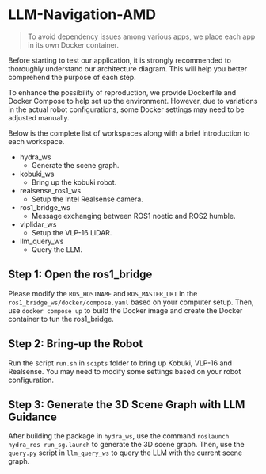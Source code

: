 # LLM-Navigation-AMD

> To avoid dependency issues among various apps, we place each app in its own Docker container.

Before starting to test our application, it is strongly recommended to thoroughly understand our architecture diagram. This will help you better comprehend the purpose of each step.

To enhance the possibility of reproduction, we provide Dockerfile and Docker Compose to help set up the environment. However, due to variations in the actual robot configurations, some Docker settings may need to be adjusted manually.

Below is the complete list of workspaces along with a brief introduction to each workspace.

- hydra_ws
  - Generate the scene graph.
- kobuki_ws
  - Bring up the kobuki robot.
- realsense_ros1_ws
  - Setup the Intel Realsense camera.
- ros1_bridge_ws
  - Message exchanging between ROS1 noetic and ROS2 humble.
- vlplidar_ws
  - Setup the VLP-16 LiDAR.
- llm_query_ws
  - Query the LLM.

## Step 1: Open the ros1_bridge

Please modify the `ROS_HOSTNAME` and `ROS_MASTER_URI` in the `ros1_bridge_ws/docker/compose.yaml` based on your computer setup. Then, use `docker compose up` to build the Docker image and create the Docker container to tun the ros1_bridge.

## Step 2: Bring-up the Robot

Run the script `run.sh` in `scipts` folder to bring up Kobuki, VLP-16 and Realsense. You may need to modify some settings based on your robot configuration.

## Step 3: Generate the 3D Scene Graph with LLM Guidance

After building the package in `hydra_ws`, use the command `roslaunch hydra_ros run_sg.launch` to generate the 3D scene graph. Then, use the `query.py` script in `llm_query_ws` to query the LLM with the current scene graph.
